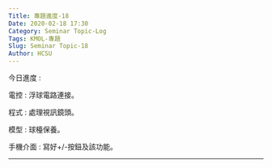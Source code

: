 ```yaml
---
Title: 專題進度-18
Date: 2020-02-18 17:30
Category: Seminar Topic-Log
Tags: KMOL-專題
Slug: Seminar Topic-18
Author: HCSU
---
```


今日進度 :

電控 : 浮球電路連接。

程式 : 處理視訊鏡頭。

模型 : 球檯保養。

手機介面 : 寫好+/-按鈕及該功能。

---
